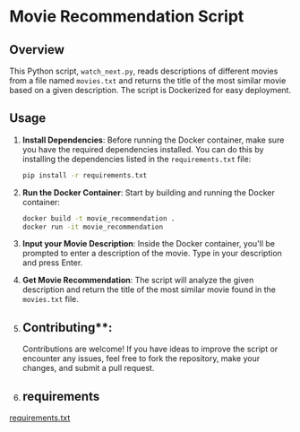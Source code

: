 # Movie Recommendation Script

## Overview
This Python script, `watch_next.py`, reads descriptions of different movies from a file named `movies.txt` and returns the title of the most similar movie based on a given description. The script is Dockerized for easy deployment.

## Usage
1. **Install Dependencies**: Before running the Docker container, make sure you have the required dependencies installed. You can do this by installing the dependencies listed in the `requirements.txt` file:
    ```bash
    pip install -r requirements.txt
    ```

2. **Run the Docker Container**: Start by building and running the Docker container:
    ```bash
    docker build -t movie_recommendation .
    docker run -it movie_recommendation
    ```

3. **Input your Movie Description**: Inside the Docker container, you'll be prompted to enter a description of the movie. Type in your description and press Enter.

4. **Get Movie Recommendation**: The script will analyze the given description and return the title of the most similar movie found in the `movies.txt` file.

5. ## Contributing**:
   Contributions are welcome! If you have ideas to improve the script or encounter any issues, feel free to fork the         repository, make your changes, and submit a pull request.

7. ## requirements
[requirements.txt](https://github.com/lonamdutyana/watch_next/files/14439792/requirements.txt)



